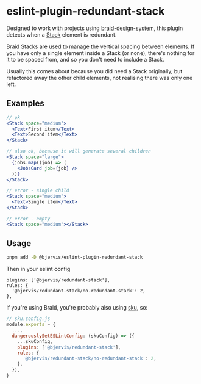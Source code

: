 # eslint-plugin-redundant-stack

Designed to work with projects using [braid-design-system](https://github.com/seek-oss/braid-design-system), this plugin detects when a [Stack](https://seek-oss.github.io/braid-design-system/components/Stack) element is redundant.

Braid Stacks are used to manage the vertical spacing between elements. If you have only a single element inside a Stack (or none), there's nothing for it to be spaced from, and so you don't need to include a Stack.

Usually this comes about because you did need a Stack originally, but refactored away the other child elements, not realising there was only one left.

## Examples

```jsx
// ok
<Stack space="medium">
  <Text>First item</Text>
  <Text>Second item</Text>
</Stack>
```

```jsx
// also ok, because it will generate several children
<Stack space="large">
  {jobs.map((job) => (
    <JobsCard job={job} />
  ))}
</Stack>
```

```jsx
// error - single child
<Stack space="medium">
  <Text>Single item</Text>
</Stack>
```

```jsx
// error - empty
<Stack space="medium"></Stack>
```

## Usage

```bash
pnpm add -D @bjervis/eslint-plugin-redundant-stack
```

Then in your eslint config

```
plugins: ['@bjervis/redundant-stack'],
rules: {
  '@bjervis/redundant-stack/no-redundant-stack': 2,
},
```

If you're using Braid, you're probably also using [sku](https://github.com/seek-oss/sku), so:

```js
// sku.config.js
module.exports = {
  ...,
  dangerouslySetESLintConfig: (skuConfig) => ({
    ...skuConfig,
    plugins: ['@bjervis/redundant-stack'],
    rules: {
      '@bjervis/redundant-stack/no-redundant-stack': 2,
    },
  }),
}
```
